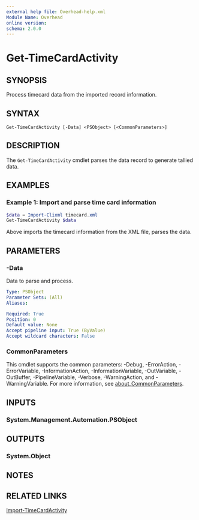 ```yaml
---
external help file: Overhead-help.xml
Module Name: Overhead
online version:
schema: 2.0.0
---
```


# Get-TimeCardActivity

## SYNOPSIS
Process timecard data from the imported record information.

## SYNTAX

```
Get-TimeCardActivity [-Data] <PSObject> [<CommonParameters>]
```

## DESCRIPTION
The `Get-TimeCardActivity` cmdlet parses the data record to generate tallied data.

## EXAMPLES

### Example 1: Import and parse time card information
```powershell
$data = Import-Clixml timecard.xml
Get-TimeCardActivity $data
```

Above imports the timecard information from the XML file, parses the data.

## PARAMETERS

### -Data
Data to parse and process.

```yaml
Type: PSObject
Parameter Sets: (All)
Aliases:

Required: True
Position: 0
Default value: None
Accept pipeline input: True (ByValue)
Accept wildcard characters: False
```

### CommonParameters
This cmdlet supports the common parameters: -Debug, -ErrorAction, -ErrorVariable, -InformationAction, -InformationVariable, -OutVariable, -OutBuffer, -PipelineVariable, -Verbose, -WarningAction, and -WarningVariable. For more information, see [about_CommonParameters](http://go.microsoft.com/fwlink/?LinkID=113216).

## INPUTS

### System.Management.Automation.PSObject
## OUTPUTS

### System.Object
## NOTES

## RELATED LINKS
[Import-TimeCardActivity](Import-TimeCardActivity)